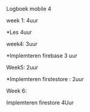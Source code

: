 Logboek mobile 4

week 1: 4uur

*Les 4uur

week4: 3uur

*Implemteren firebase 3 uur

Week5: 2uur

*Implemteren firstestore : 2uur

Week 6:

Implemteren firestore 4Uur